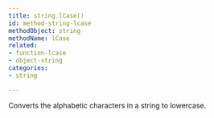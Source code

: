 ```yaml
---
title: string.lCase()
id: method-string-lcase
methodObject: string
methodName: lCase
related:
- function-lcase
- object-string
categories:
- string

---
```


Converts the alphabetic characters in a string to lowercase.

